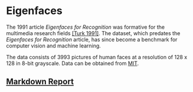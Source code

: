 # Eigenfaces

The 1991 article *Eigenfaces for Recognition* was formative for the multimedia research fields [\[Turk 1991\]](http://www.face-rec.org/algorithms/pca/jcn.pdf). The dataset, which predates the *Eigenfaces for Recognition* article, has since become a benchmark for computer vision and machine learning.


The data consists of 3993 pictures of human faces at a resolution of 128 x 128 in 8-bit grayscale. Data can be obtained from [MIT](http://courses.media.mit.edu/2004fall/mas622j/04.projects/faces/).

## [Markdown Report](https://imlayb.github.io/eigenface_notebook.html)
